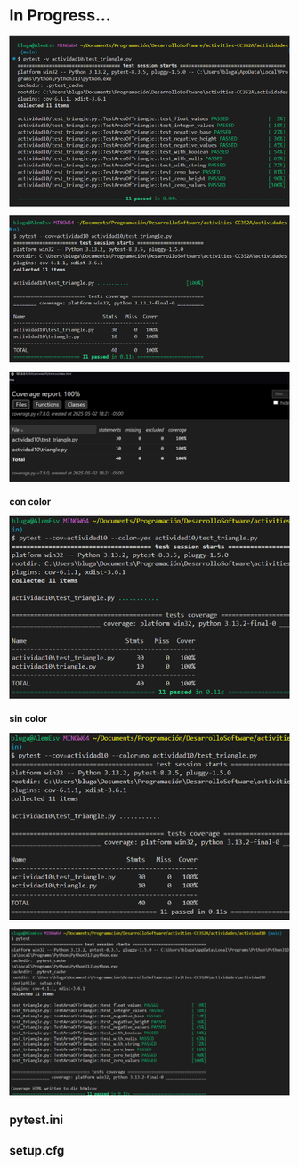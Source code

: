 # In Progress...

![](img/image.png)

![](img/image2.png)

![](img/image3.png)


### con color
![](img/image4.png)

### sin color
![](img/image5.png)

![](img/image6.png)
## pytest.ini

## setup.cfg
